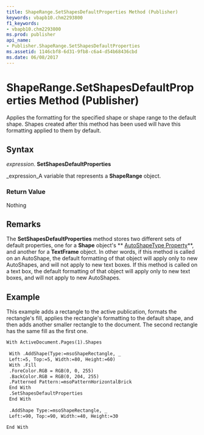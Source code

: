 ```yaml
---
title: ShapeRange.SetShapesDefaultProperties Method (Publisher)
keywords: vbapb10.chm2293800
f1_keywords:
- vbapb10.chm2293800
ms.prod: publisher
api_name:
- Publisher.ShapeRange.SetShapesDefaultProperties
ms.assetid: 1146cbf8-6d31-9fb8-c6a4-d54b68436cbd
ms.date: 06/08/2017
---
```



# ShapeRange.SetShapesDefaultProperties Method (Publisher)

Applies the formatting for the specified shape or shape range to the default shape. Shapes created after this method has been used will have this formatting applied to them by default.


## Syntax

 _expression_. **SetShapesDefaultProperties**

 _expression_A variable that represents a  **ShapeRange** object.


### Return Value

Nothing


## Remarks

The  **SetShapesDefaultProperties** method stores two different sets of default properties, one for a **Shape** object's ** [AutoShapeType Property](shape-autoshapetype-property-publisher.md)**, and another for a  **TextFrame** object. In other words, if this method is called on an AutoShape, the default formatting of that object will apply only to new AutoShapes, and will not apply to new text boxes. If this method is called on a text box, the default formatting of that object will apply only to new text boxes, and will not apply to new AutoShapes.


## Example

This example adds a rectangle to the active publication, formats the rectangle's fill, applies the rectangle's formatting to the default shape, and then adds another smaller rectangle to the document. The second rectangle has the same fill as the first one.


```vb
With ActiveDocument.Pages(1).Shapes 
 
 With .AddShape(Type:=msoShapeRectangle, _ 
 Left:=5, Top:=5, Width:=80, Height:=60) 
 With .Fill 
 .ForeColor.RGB = RGB(0, 0, 255) 
 .BackColor.RGB = RGB(0, 204, 255) 
 .Patterned Pattern:=msoPatternHorizontalBrick 
 End With 
 .SetShapesDefaultProperties 
 End With 
 
 .AddShape Type:=msoShapeRectangle, _ 
 Left:=90, Top:=90, Width:=40, Height:=30 
 
End With 

```


